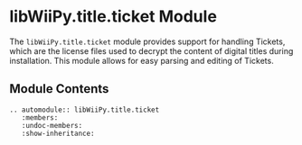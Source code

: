 # libWiiPy.title.ticket Module

The `libWiiPy.title.ticket` module provides support for handling Tickets, which are the license files used to decrypt the content of digital titles during installation. This module allows for easy parsing and editing of Tickets.

## Module Contents

```{eval-rst}
.. automodule:: libWiiPy.title.ticket
   :members:
   :undoc-members:
   :show-inheritance:
```
